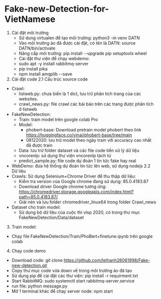 # Fake-new-Detection-for-VietNamese
1. Cài đặt môi trường
	- Sử dung virtualen để tạo môi trường:
	python3 -m venv DATN
	- Vào môi trường ảo đã được cài đặt, có tên là DATN: 
	source DATN/bin/activate
	- Nâng cấp môi trường: 
	pip install --upgrade pip setuptools wheel
	- Cài đặt thư viện để chạy webdemo:
	+ sudo apt -y install rabbitmq-server
	+ pip install pika
	+ npm install amqplib  --save
2. Cài đặt code
2.1 Cấu trúc source code
- Crawl:
    + listweb.py: chưa biến là 1 dict, lưu trữ phân tích trang của các websites.
    + crawl_news.py: file crawl các bài báo trên các trang được phân tích ở listweb 
- FakeNewDetection:
	+ Train: train model trên google colab Pro
	+ Model: 
		- phobert-base: Download pretrain model phobert theo link https://huggingface.co/vinai/phobert-base/tree/main
		- 08122020: lưu trữ model theo ngày train với accuracy cao nhất đã được train
	+ Data: lưu trữ folder dataset và các file code tiền xử lý dữ liệu
	+ vncorenlp: sử dụng thư viện vncorenlp tách từ
	+ predict_sample.py: file code dự đoán 1 tin tức fake hay real
- WebDemo: đưa hệ thống dự đoán tin tức lên web, sử dụng nodejs
2.2 Dữ liệu
- Crawls: 
	Sử dụng Selenium+Chrome Driver để thu thập dữ liệu:
	+ Kiểm tra version của Google chrome đang sử dụng: 85.0.4183.87
	+ Download driver Google chrome tương ứng: 
		https://chromedriver.storage.googleapis.com/index.html?path=85.0.4183.87/ 
	+ Giải nén và lưu folder chromedriver_linux64 trong folder Crawl_news
- Dataset cho train model:
	+ Sử dụng bộ dữ liệu của cuộc thi vlsp 2020, có trong thư mục FakeNewDetection/Data/dataset
3. Train model:
- Chạy file FakeNewDetection/Train/PhoBert+finetune.ipynb trên google colab
4. Chạy code demo
- Download code: git clone https://github.com/lethanh26061998/Fake-new-detection.git
- Copy thư mục code vừa down về trong môi trường ảo đã tạo
- Sử dụng pip để cài đặt các thư viện: pip install -r requirment.txt
- Start RabbitMQ: sudo systemctl start  rabbitmq-server.service
- run file: python message.py
- Mở 1 terminal khác để chạy server node: npm start
